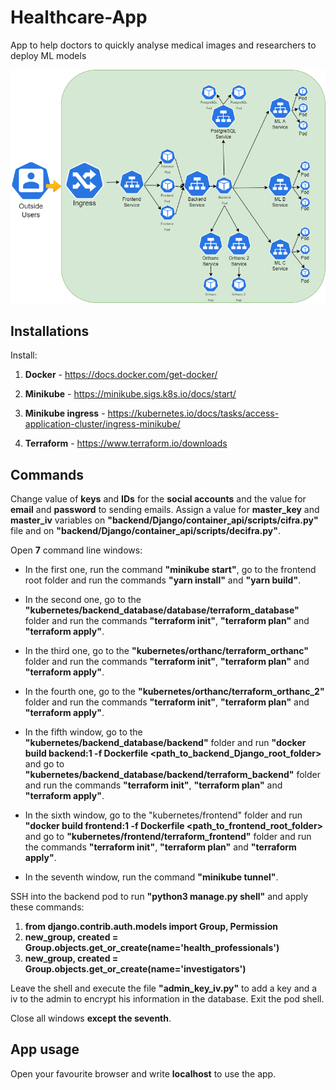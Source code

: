 # Healthcare-App
App to help doctors to quickly analyse medical images and researchers to deploy ML models

![App Architecture](./kubernetes_cluster.drawio.png "App Architecture")

## Installations

Install:

1. **Docker** - https://docs.docker.com/get-docker/
 
2. **Minikube** - https://minikube.sigs.k8s.io/docs/start/

3. **Minikube ingress** - https://kubernetes.io/docs/tasks/access-application-cluster/ingress-minikube/

4. **Terraform** - https://www.terraform.io/downloads

## Commands

Change value of **keys** and **IDs** for the **social accounts** and the value for **email** and **password** to sending emails. Assign a value for **master_key** and **master_iv** variables on **"backend/Django/container_api/scripts/cifra.py"** file and on **"backend/Django/container_api/scripts/decifra.py"**.

Open **7** command line windows:

- In the first one, run the command **"minikube start"**, go to the frontend root folder and run the commands **"yarn install"** and **"yarn build"**.

- In the second one, go to the **"kubernetes/backend_database/database/terraform_database"** folder and run the commands **"terraform init"**, **"terraform plan"** and **"terraform apply"**.

- In the third one, go to the **"kubernetes/orthanc/terraform_orthanc"** folder and run the commands **"terraform init"**, **"terraform plan"** and **"terraform apply"**.

- In the fourth one, go to the **"kubernetes/orthanc/terraform_orthanc_2"** folder and run the commands **"terraform init"**, **"terraform plan"** and **"terraform apply"**.

- In the fifth window, go to the **"kubernetes/backend_database/backend"** folder and run **"docker build backend:1 -f Dockerfile <path_to_backend_Django_root_folder>** and go to **"kubernetes/backend_database/backend/terraform_backend"** folder and run the commands **"terraform init"**, **"terraform plan"** and **"terraform apply"**.

- In the sixth window, go to the "kubernetes/frontend" folder and run **"docker build frontend:1 -f Dockerfile <path_to_frontend_root_folder>** and go to **"kubernetes/frontend/terraform_frontend"** folder and run the commands **"terraform init"**, **"terraform plan"** and **"terraform apply"**.

- In the seventh window, run the command **"minikube tunnel"**.

SSH into the backend pod to run **"python3 manage.py shell"** and apply these commands:
1. **from django.contrib.auth.models import Group, Permission**
2. **new_group, created = Group.objects.get_or_create(name='health_professionals')**
3. **new_group, created = Group.objects.get_or_create(name='investigators')**

Leave the shell and execute the file **"admin_key_iv.py"** to add a key and a iv to the admin to encrypt his information in the database. Exit the pod shell.

Close all windows **except the seventh**.

## App usage

Open your favourite browser and write **localhost** to use the app.
